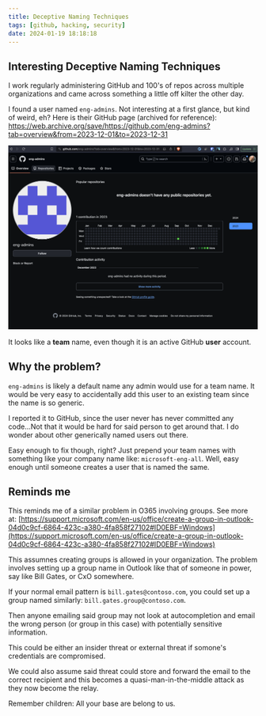 ```yaml
---
title: Deceptive Naming Techniques
tags: [github, hacking, security]
date: 2024-01-19 18:18:18
---
```


## Interesting Deceptive Naming Techniques

I work regularly administering GitHub and 100's of repos across multiple organizations and came across something a little off kilter the other day.

I found a user named `eng-admins`. Not interesting at a first glance, but kind of weird, eh? Here is their GitHub page (archived for reference):
https://web.archive.org/save/https://github.com/eng-admins?tab=overview&from=2023-12-01&to=2023-12-31

![Alt text](image.png)

It looks like a __team__ name, even though it is an active GitHub __user__ account.

## Why the problem?

`eng-admins` is likely a default name any admin would use for a team name. It would be very easy to accidentally add this user to an existing team since the name is so generic.

I reported it to GitHub, since the user never has never committed any code...Not that it would be hard for said person to get around that. I do wonder about other generically named users out there.

Easy enough to fix though, right? Just prepend your team names with something like your company name like: `microsoft-eng-all`. Well, easy enough until someone creates a user that is named the same.

## Reminds me

This reminds me of a similar problem in O365 involving groups. See more at: [https://support.microsoft.com/en-us/office/create-a-group-in-outlook-04d0c9cf-6864-423c-a380-4fa858f27102#ID0EBF=Windows](https://support.microsoft.com/en-us/office/create-a-group-in-outlook-04d0c9cf-6864-423c-a380-4fa858f27102#ID0EBF=Windows)

This assumnes creating groups is allowed in your organization. The problem involves setting up a group name in Outlook like that of someone in power, say like Bill Gates, or CxO somewhere.

If your normal email pattern is `bill.gates@contoso.com`, you could set up a group named similarly:
`bill.gates.group@contoso.com`.

Then anyone emailing said group may not look at autocompletion and email the wrong person (or group in this case) with potentially sensitive information.

This could be either an insider threat or external threat if somone's credentials are compromised.

We could also assume said threat could store and forward the email to the correct recipient and this becomes a quasi-man-in-the-middle attack as they now become the relay.

Remember children: All your base are belong to us.
